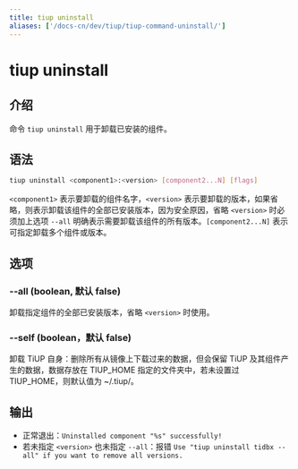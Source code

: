 ```yaml
---
title: tiup uninstall
aliases: ['/docs-cn/dev/tiup/tiup-command-uninstall/']
---
```


# tiup uninstall

## 介绍

命令 `tiup uninstall` 用于卸载已安装的组件。

## 语法

```sh
tiup uninstall <component1>:<version> [component2...N] [flags]
```

`<component1>` 表示要卸载的组件名字，`<version>` 表示要卸载的版本，如果省略，则表示卸载该组件的全部已安装版本，因为安全原因，省略 `<version>` 时必须加上选项 `--all` 明确表示需要卸载该组件的所有版本。`[component2...N]` 表示可指定卸载多个组件或版本。

## 选项

### --all (boolean, 默认 false)

卸载指定组件的全部已安装版本，省略 `<version>` 时使用。

### --self (boolean，默认 false)

卸载 TiUP 自身：删除所有从镜像上下载过来的数据，但会保留 TiUP 及其组件产生的数据，数据存放在 TIUP_HOME 指定的文件夹中，若未设置过 TIUP_HOME，则默认值为 ~/.tiup/。

## 输出

- 正常退出：`Uninstalled component "%s" successfully!`
- 若未指定 `<version>` 也未指定 `--all`：报错 `Use "tiup uninstall tidbx --all" if you want to remove all versions.`
